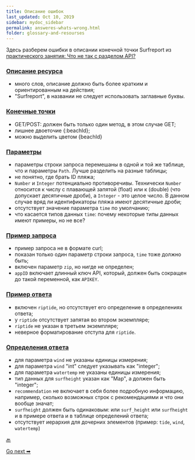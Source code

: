 ```yaml
---
title: Описание ошибок
last_updated: Oct 10, 2019
sidebar: mydoc_sidebar
permalink: answeres-whats-wrong.html
folder: glossary-and-resourses
---
```


Здесь разберем ошибки в описании конечной точки Surfreport из [практического занятия: Что не так с разделом API?](whats-wrong.html)

### [Описание ресурса](whats-wrong.html#surfreport)

- много слов, описание должно быть более кратким и ориентированным на действия;
- "Surfreport", в названии не следует использовать заглавные буквы.

### [Конечные точки](whats-wrong.html#endpoints)

- GET/POST: должен быть только один метод, в этом случае GET;
- лишнее двоеточие {:beachId};
- можно выделить цветом {beachId}

### [Параметры](whats-wrong.html#Параметры)

- параметры строки запроса перемешаны в одной и той же таблице, что и параметры `Path`. Лучше разделить на разные таблицы;
- не понятно, где брать ID пляжа;
- `Number` и `Integer` потенциально противоречивы. Технически `Number` относится к числу с плавающей запятой (float) или к (double) (что допускает десятичные дроби), а `Integer` - это целое число. В данном случае вряд ли идентификаторы пляжа имеют десятичные дроби;
- отсутствует значение параметра `time` по умолчанию;
- что касается типов данных `time`: почему некоторые типы данных имеют примеры, но не все?

### [Пример запроса](whats-wrong.html#request)

- пример запроса не в формате curl;
- показан только один параметр строки запроса, `time` тоже должно быть;
- включен параметр `zip`, но нигде не определен;
- `appID` включает длинный ключ API, который, должен быть сокращен до такой переменной, как `APIKEY`.

### [Пример ответа](whats-wrong.html#response)

- включен `riptide`, но отсутствует его определение в определениях ответа;
- у `riptide` отсутствует запятая во втором экземпляре;
- `riptide` не указан в третьем экземпляре;
- неверное форматирование отступа для `riptide`.

### [Определения ответа](whats-wrong.html#definitions)

- для параметра `wind` не указаны единицы измерения;
- для параметра `wind` "int" следует указывать как "integer";
- для параметра `watertemp` не указаны единицы измерения;
- тип данных для `surfheight` указан как "Map", а должен быть "integer";
- `recommendation` не включает в себя более подробную информацию, например, сколько возможных строк с рекомендациями и что они вообще значат;
- `surfheight`  должен быть одинаковым: или `surf_height` или `surfheight` и в примере ответа и в таблице определений ответа;
- отсутствует иерархия для дочерних элементов (пример: `tide`, `wind`, `watertemp`)


[🔙](API-Blueprint-tutorial.html)

[Go next ➡](about-eleventh-module.html)
